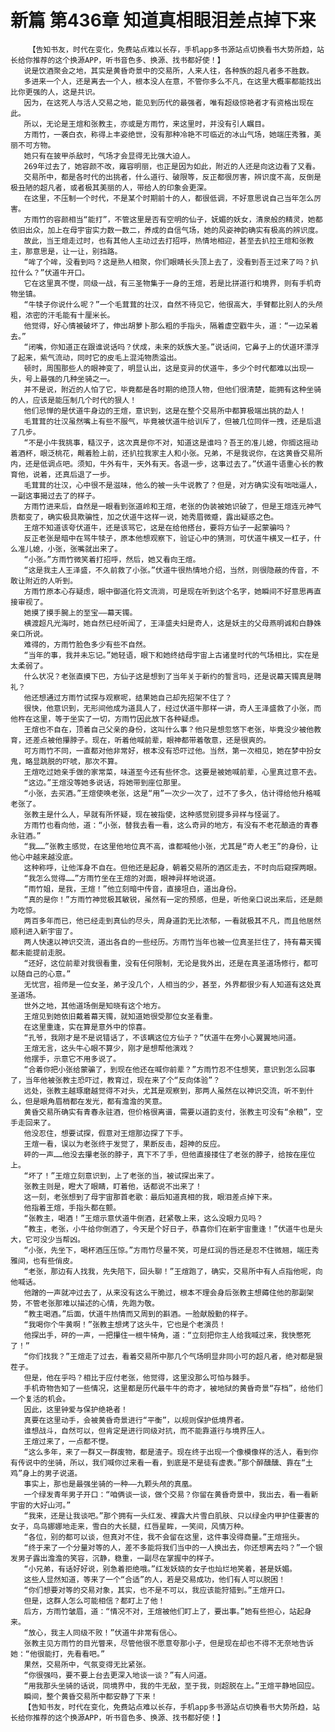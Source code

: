 # 新篇 第436章 知道真相眼泪差点掉下来
        【告知书友，时代在变化，免费站点难以长存，手机app多书源站点切换看书大势所趋，站长给你推荐的这个换源APP，听书音色多、换源、找书都好使！】
       说是饮酒聚会之地，其实是黄昏奇景中的交易所，人来人往，各种族的超凡者多不胜数。
       多进来一个人，还是离去一个人，根本没人在意，不管你多么不凡，在这里大概率都能找出比你更强的人，这是共识。
       因为，在这死人与活人交易之地，能见到历代的最强者，唯有超级惊艳者才有资格出现在此。
       所以，无论是王煊和张教主，亦或是方雨竹，来这里时，并没有引人瞩目。
       方雨竹，一袭白衣，称得上丰姿绝世，没有那种冷艳不可临近的冰山气场，她端庄秀雅，美丽不可方物。
       她只有在披甲杀敌时，气场才会显得无比强大迫人。
       269年过去了，她容颜不改，雍容明丽，也正是因为如此，附近的人还是向这边看了又看。
       交易所中，都是各时代的出挑者，什么道行、破限等，反正都很厉害，辨识度不高，反倒是极丑陋的超凡者，或者极其美丽的人，带给人的印象会更深。
       在这里，不压制一个时代，不是某个时期前十的人，都很低调，不好意思说自己当年怎么厉害。
       方雨竹的容颜相当“能打”，不管这里是否有空明的仙子，妩媚的妖女，清泉般的精灵，她都依旧出众，加上在母宇宙实力数一数二，养成的自信气场，她的风姿神韵确实有极高的辨识度。
       故此，当王煊走过时，也有其他人主动过去打招呼，热情地相迎，甚至去扒拉王煊和张教主，那意思是，让一让，别挡路。
       “哞了个哞，没看到吗？这是熟人相聚，你们眼睛长头顶上去了，没看到吾王过来了吗？扒拉什么？”伏道牛开口。
       它在这里真不憷，同级一战，有三圣物集于一身的王煊，若是比拼道行和境界，则有手机奇物坐镇。
       “牛犊子你说什么呢？”一个毛茸茸的壮汉，自然不待见它，他很高大，手臂都比别人的头颅粗，浓密的汗毛能有十厘米长。
       他觉得，好心情被破坏了，伸出胡萝卜那么粗的手指头，隔着虚空戳牛头，道：“一边呆着去。”
       “闭嘴，你知道正在跟谁说话吗？伏成，未来的妖族大圣。”说话间，它鼻子上的伏道环漂浮了起来，紫气流动，同时它的皮毛上混沌物质溢出。
       顿时，周围那些人的眼神变了，明显认出，这是变异的伏道牛，多少个时代都难以出现一头，号上最强的几种坐骑之一。
       并不是说，附近的人怕了它，毕竟都是各时期的绝顶人物，但他们很清楚，能拥有这种坐骑的人，应该是能压制几个时代的狠人！
       他们忌惮的是伏道牛身边的王煊，意识到，这是在整个交易所中都算极端出挑的勐人！
       毛茸茸的壮汉虽然嘴上有些不服气，毕竟被伏道牛给训斥了，但被几位同伴一拽，还是后退了几步。
       “不是小牛我挑事，糙汉子，这次真是你不对，知道这是谁吗？吾王的准儿媳，你搁这摇动着酒杯，眼泛桃花，觍着脸上前，还扒拉我家主人和小张。兄弟，不是我说你，在这黄昏交易所内，还是低调点吧。须知，牛外有牛，天外有天。各退一步，这事过去了。”伏道牛语重心长的教育他，说着，还真后退了一步。
       毛茸茸的壮汉，心中很不是滋味，他么的被一头牛说教了？但是，对方确实没有咄咄逼人，一副这事揭过去了的样子。
       方雨竹进来后，自然是一眼看到张道岭和王煊，老张的伪装被她识破了，但是王煊连元神气质都变了，确实极具欺骗性，加之伏道牛这样一说，她秀眉微蹙，露出疑惑之色。
       王煊不知道该夸伏道牛，还是该骂它，这是在给他搭台，要将方仙子一起蒙骗吗？
       反正老张是暗中在骂牛犊子，原本他想观察下，验证心中的猜测，可伏道牛横叉一杠子，什么准儿媳，小张，张嘴就出来了。
       “小张。”方雨竹微笑着打招呼，然后，她又看向王煊。
       “这是我主人王泽盛，不久前救了小张。”伏道牛很热情地介绍，当然，则很隐蔽的传音，不敢让附近的人听到。
       方雨竹原本心存疑虑，眼中御道化符文流淌，可是现在听到这个名字，她瞬间不好意思再直接审视了。
       她摸了摸手腕上的至宝——幕天镯。
       横渡超凡光海时，她自然已经听闻了，王泽盛夫妇是奇人，这是妖主的父母燕明诚和白静姝亲口所说。
       难得的，方雨竹脸色多少有些不自然。
       “当年的事，我并未忘记。”她轻语，眼下和她终结母宇宙上古诸皇时代的气场相比，实在是太柔弱了。
       什么状况？老张直摸下巴，方仙子这是想到了当年关于新约的誓言吗，还是说幕天镯真是聘礼？
       他还想通过方雨竹试探与观察呢，结果她自己却先招架不住了？
       很快，他意识到，无形间他成为道具人了，经过伏道牛那样一讲，奇人王泽盛救了小张，而他杵在这里，等于坐实了一切，方雨竹因此放下各种疑虑。
       王煊也不自在，顶着自己父亲的身份，这叫什么事？他只是想忽悠下老张，毕竟没少被他教育，还差点被他攥脖子。现在，听着他喊前辈，眼神都带着敬意，还是很爽的。
       可方雨竹不同，一直都对他非常好，根本没有恐吓过他。当然，第一次相见，她在梦中扮女鬼，略显跳脱的吓唬，那次不算。
       王煊吃过她亲手做的家常菜，味道至今还有些怀念。这要是被她喊前辈，心里真过意不去。
       “这边。”王煊没等她多说话，将她带到座位那里。
       “小张，去买酒。”王煊使唤老张，这是“用”一次少一次了，过不了多久，估计得给他升格喊老张了。
       张教主是什么人，早就有所怀疑，现在被指使，这种感觉别提多异样与怪诞了。
       方雨竹也看向他，道：“小张，替我去看一看，这么奇异的地方，有没有不老花酿造的青春永驻酒。”
       “我……”张教主感觉，在这里他地位真不高，谁都喊他小张，尤其是“奇人老王”的身份，让他心中越来越没底。
       这种称呼，让他浑身不自在。但他还是起身，朝着交易所的酒区走去，不时向后窥探两眼。
       “我怎么觉得……”方雨竹坐在王煊的对面，眼神异样地说道。
       “雨竹姐，是我，王煊！”他立刻暗中传音，直接坦白，道出身份。
       “真的是你！”方雨竹神觉极其敏锐，虽然有一定的预感，但是，听他亲口说出来后，还是颇为吃惊。
       两百多年而已，他已经走到真仙的尽头，周身道韵无比浓郁，一看就极其不凡，而且他居然顺利进入新宇宙了。
       两人快速以神识交流，道出各自的一些经历。方雨竹当年也被一位真圣拦住了，持有幕天镯都未能提前走脱。
       “还好，这位前辈对我很看重，没有任何限制，无论是我外出，还是在真圣道场修行，都可以随自己的心意。”
       无忧宫，祖师是一位女圣，弟子没几个，人相当的少，甚至，外界都很少有人知道有这处真圣道场。
       世外之地，其他道场倒是知晓有这个地方。
       王煊见到她依旧戴着幕天镯，就知道她很受那位女圣看重。
       在这里重逢，实在算是意外中的惊喜。
       “孔爷，我刚才是不是说错话了，不该瞒这位方仙子？”伏道牛在旁小心翼翼地问道。
       王煊无言，这头牛心眼不算少，刚才是想帮他演戏？
       他摆手，示意它不用多说了。
       “合着你把小张给蒙骗了，到现在他还在喊你前辈？”方雨竹忍不住想笑，意识到怎么回事了，当年他被张教主恐吓过，教育过，现在来了个“反向体验”？
       远处，张教主越琢磨越觉得不对头，尤其是观察到，那两人虽然在以神识交流，听不到什么，但是眼角眉梢都在发光，都有澹澹的笑意。
       黄昏交易所确实有青春永驻酒，但价格很离谱，需要以道韵支付，张教主可没有“余粮”，空手走回来了。
       他没忍住，想要试探，假意对王煊那边探了下手。
       王煊一看，误以为老张终于发觉了，果断反击，超神的反应。
       砰的一声……他没去攥老张的脖子，真下不了手，但他直接搂住了老张的脖子，给按在座位上。
       “坏了！”王煊立刻意识到，上了老张的当，被试探出来了。
       张教主则是，瞪大了眼睛，盯着他，话都说不出来了！
       这一刻，老张想到了母宇宙那首老歌：最后知道真相的我，眼泪差点掉下来。
       他指着王煊，手指头都在颤。
       “张教主，喝酒！”王煊示意伏道牛倒酒，赶紧敬上来，这么没眼力见吗？
       “教主，老张，小牛给你倒酒了，今天是个好日子，恭喜你们在新宇宙重逢！”伏道牛也是头大，它可没少当帮凶。
       “小张，先坐下，喝杯酒压压惊。”方雨竹尽量不笑，可是红润的唇还是忍不住微翘，端庄秀雅间，也有些俏皮。
       “老张，那边有人找我，先失陪下，回头聊！”王煊跑了，确实，交易所中有人点指他呢，向他喊话。
       他蹭的一声就冲过去了，从来没有这么干脆过，根本不理会身后张教主想薅住他的那副架势，不管老张那难以描述的心情，先跑为敬。
       “教主喝酒。”后面，伏道牛热情而又周到的斟酒。一脸献殷勤的样子。
       “我喝你个牛黄啊！”张教主想烤了这头牛，它也是个老演员！
       他探出手，砰的一声，一把攥住一根牛犄角，道：“立刻把你主人给我喊过来，我快憋死了！”
       “你们找我？”王煊走了过去，看着交易所中那几个气场明显非同小可的超凡者，绝对都是狠茬子。
       但是，他在乎吗？相比于应付老张，他觉得，这里没那么可怕与棘手。
       手机奇物告知了一些情况，这里都是历代最牛牛的奇才，被地狱的黄昏奇景“存档”，给他们一个复活的机会。
       因此，这里钟爱与保护绝艳者！
       真要在这里动手，会被黄昏奇景进行“平衡”，以规则保护低境界者。
       谁想战斗，自然可以，但肯定是进行同级对抗，而不能靠道行与境界压人。
       王煊过来了，一点都不憷。
       “这么多年，来了一群又一群废物，都是渣子。现在终于出现一个像模像样的活人，看到你有传说中的坐骑，所以，我们喊你过来看一看，到底是不是徒有虚表。”那个醉醺醺、靠在“土鸡”身上的男子说道。
       事实上，那也是最强坐骑的一种——九颗头颅的真凰。
       一个绿发青年男子开口：“咱俩谈一谈，做个交易？你留在黄昏奇景中，我出去，看一看新宇宙的大好山河。”
       “我来，还是让我谈吧。”那个拥有一头红发、裸露大片雪白肌肤、只以绿金内甲护住要害的女子，鸟鸟娜娜地走来，雪白的大长腿，红唇星眸，一笑间，风情万种。
       “各位，别的都可以谈，但真对不住，我不会留在这里，这件事没得商量。”王煊摇头。
       “终于来了一个分量对等的人，差不多能将我们当中的一人换出去，你还想离去吗？”一个银发男子露出澹澹的笑容，沉静，稳重，一副尽在掌握中的样子。
       “小兄弟，有话好好说，别急着拒绝哦。”红发妖娆的女子也灿烂地笑着，甚是妖媚。
       这些人显然知道，等来了一个“合适”的人，若是交易成功，他们有人可以脱困！
       “你们想要对等的交易对象，其实，也不是不可以，我应该能狩猎到。”王煊开口。
       但是，这群人怎么可能相信？都盯上了他！
       后方，方雨竹皱眉，道：“情况不对，王煊被他们盯上了，要出事。”她有些担心，站起身来。
       “放心，我主人同级不败！”伏道牛非常有信心。
       张教主见方雨竹的目光瞥来，尽管他很不愿意夸那小子，但是现在却也不得不无奈地告诉她：“他很能打，先看看吧。”
       果然，交易所中，气氛变得无比紧张。
       “你很强吗，要不要上台去更深入地谈一谈？”有人问道。
       “用我那头坐骑的话说，同境界中，我的牛无敌，至于我，则超脱在上。”王煊平静地回应。
       瞬间，整个黄昏交易所中都安静了下来！
       【告知书友，时代在变化，免费站点难以长存，手机app多书源站点切换看书大势所趋，站长给你推荐的这个换源APP，听书音色多、换源、找书都好使！】